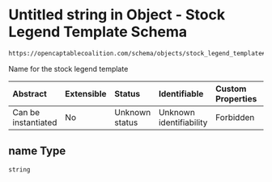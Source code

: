 # Untitled string in Object - Stock Legend Template Schema

```txt
https://opencaptablecoalition.com/schema/objects/stock_legend_template#/properties/name
```

Name for the stock legend template

| Abstract            | Extensible | Status         | Identifiable            | Custom Properties | Additional Properties | Access Restrictions | Defined In                                                                                                      |
| :------------------ | :--------- | :------------- | :---------------------- | :---------------- | :-------------------- | :------------------ | :-------------------------------------------------------------------------------------------------------------- |
| Can be instantiated | No         | Unknown status | Unknown identifiability | Forbidden         | Allowed               | none                | [StockLegendTemplate.schema.json*](../../schema/objects/StockLegendTemplate.schema.json "open original schema") |

## name Type

`string`

